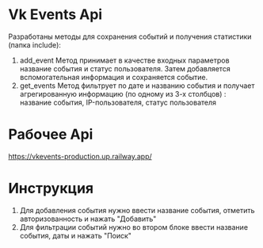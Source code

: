 # Vk Events Api
Разработаны методы для сохранения событий и получения статистики (папка include):
1. add_event
Метод принимает в качестве входных параметров название события и статус пользователя. Затем добавляется вспомогательная информация и сохраняется событие.
2. get_events
Метод фильтрует по дате и названию события и получает агрегированную информацию (по одному из 3-х столбцов) : название события, IP-пользователя, статус пользователя
# Рабочее Api
https://vkevents-production.up.railway.app/
# Инструкция
1. Для добавления события нужно ввести название события, отметить авторизованность и нажать "Добавить" 
2. Для фильтрации событий нужно во втором блоке ввести название события, даты и нажать "Поиск"
